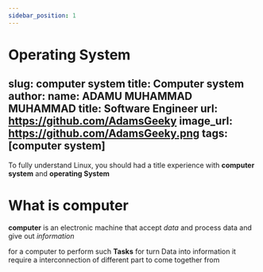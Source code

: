 ```yaml
---
sidebar_position: 1
---
```


# Operating System

slug: computer system
title: Computer system
author:
  name: ADAMU MUHAMMAD MUHAMMAD
  title: Software Engineer
  url: https://github.com/AdamsGeeky
  image_url: https://github.com/AdamsGeeky.png
tags: [computer system]
---

To fully understand Linux, you should had a title experience with **computer system** and **operating System** 

# What is computer 
**computer** is an electronic machine that accept *data* and process data and give out *information*

for a computer to perform such **Tasks** for turn Data into information it require a 
interconnection of different part to come together from  

